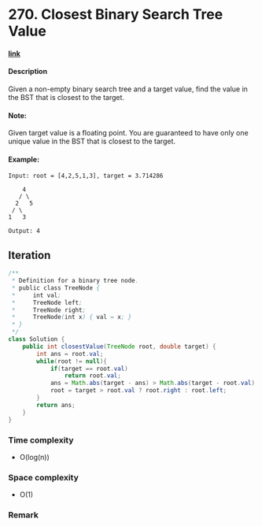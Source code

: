 # 270. Closest Binary Search Tree Value

#### [link](https://leetcode.com/problems/closest-binary-search-tree-value/) 

#### Description
Given a non-empty binary search tree and a target value, find the value in the BST that is closest to the target.

#### Note:
Given target value is a floating point.
You are guaranteed to have only one unique value in the BST that is closest to the target.

#### Example:
```
Input: root = [4,2,5,1,3], target = 3.714286

    4
   / \
  2   5
 / \
1   3

Output: 4
```

## Iteration
```java
/**
 * Definition for a binary tree node.
 * public class TreeNode {
 *     int val;
 *     TreeNode left;
 *     TreeNode right;
 *     TreeNode(int x) { val = x; }
 * }
 */
class Solution {
    public int closestValue(TreeNode root, double target) {
        int ans = root.val;
        while(root != null){
            if(target == root.val)
                return root.val;
            ans = Math.abs(target - ans) > Math.abs(target - root.val) ? root.val : ans;
            root = target > root.val ? root.right : root.left;
        }
        return ans;
    }
}
```

### Time complexity
* O(log(n))
### Space complexity
* O(1)
### Remark
